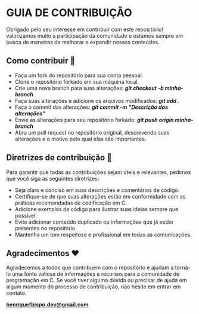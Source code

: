 # GUIA DE CONTRIBUIÇÃO

Obrigado pelo seu interesse em contribuir com este repositório! 
valorizamos muito a participação da comunidade e estamos sempre em busca de maneiras de melhorar e expandir nossos conteúdos.

## Como contribuir :rocket:

- Faça um fork do repositório para sua conta pessoal.
- Clone o repositório forkado em sua máquina local.
- Crie uma nova branch para suas alterações: ***git checkout -b minha-branch***
- Faça suas alterações e adicione os arquivos modificados: ***git add .***
- Faça o commit das alterações: ***git commit -m "Descrição das alterações"***
- Envie as alterações para seu repositório forkado: ***git push origin minha-branch***
- Abra um pull request no repositório original, descrevendo suas alterações e o motivo pelo qual elas são importantes.

## Diretrizes de contribuição :wave:

Para garantir que todas as contribuições sejam úteis e relevantes, pedimos que você siga as seguintes diretrizes:

- Seja claro e conciso em suas descrições e comentários de código.
- Certifique-se de que suas alterações estão em conformidade com as práticas recomendadas de codificação em C.
- Adicione exemplos de código para ilustrar suas ideias sempre que possível.
- Evite adicionar conteúdo duplicado ou informações que já estão presentes no repositório.
- Mantenha um tom respeitoso e profissional em todas as comunicações.

## Agradecimentos :heart:

Agradecemos a todos que contribuem com o repositório e ajudam a torná-lo uma fonte valiosa de informações e 
recursos para a comunidade de programação em C. 
Se você tiver alguma dúvida ou precisar de ajuda em algum momento do processo de contribuição, 
não hesite em entrar em contato.

**henriquefbispo.dev@gmail.com**
